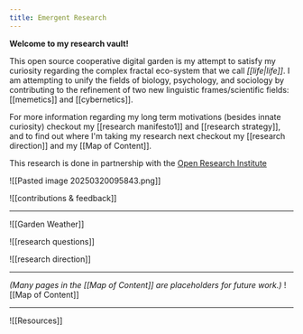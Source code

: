 ```yaml
---
title: Emergent Research
---
```

**Welcome to my research vault!**

This open source cooperative digital garden is my attempt to satisfy my curiosity regarding the complex fractal eco-system that we call *[[life|life]]*. I am attempting to unify the fields of biology, psychology, and sociology by contributing to the refinement of two new linguistic frames/scientific fields: [[memetics]] and [[cybernetics]].

For more information regarding my long term motivations (besides innate curiosity) checkout my [[research manifesto1]] and [[research strategy]], and to find out where I'm taking my research next checkout my [[research direction]] and my [[Map of Content]].

This research is done in partnership with the [Open Research Institute](https://open-research-institute.github.io/)

![[Pasted image 20250320095843.png]]

![[contributions & feedback]]

---
![[Garden Weather]]

![[research questions]]

![[research direction]]

---

*(Many pages in the [[Map of Content]] are placeholders for future work.)*
![[Map of Content]]

---

![[Resources]]
